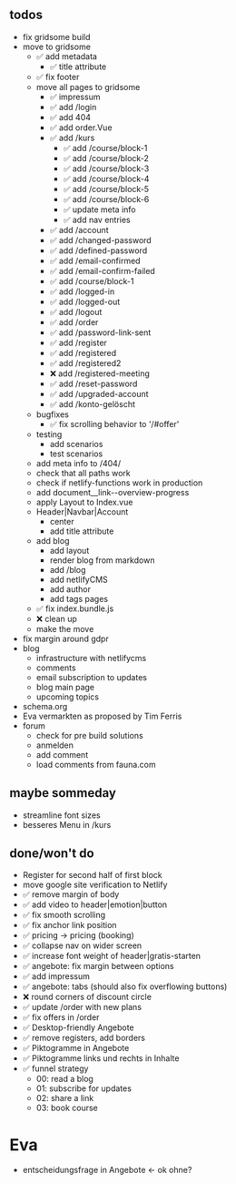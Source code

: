 ## todos

- fix gridsome build
- move to gridsome
  - ✅ add metadata
    - ✅ title attribute
  - ✅ fix footer
  - move all pages to gridsome
    - ✅ impressum
    - ✅ add /login
    - ✅ add 404
    - ✅ add order.Vue
    - ✅ add /kurs
      - ✅ add /course/block-1
      - ✅ add /course/block-2
      - ✅ add /course/block-3
      - ✅ add /course/block-4
      - ✅ add /course/block-5
      - ✅ add /course/block-6
      - ✅ update meta info
      - ✅ add nav entries
    - ✅ add /account
    - ✅ add /changed-password
    - ✅ add /defined-password
    - ✅ add /email-confirmed
    - ✅ add /email-confirm-failed
    - ✅ add /course/block-1
    - ✅ add /logged-in
    - ✅ add /logged-out
    - ✅ add /logout
    - ✅ add /order
    - ✅ add /password-link-sent
    - ✅ add /register
    - ✅ add /registered
    - ✅ add /registered2
    - ❌ add /registered-meeting
    - ✅ add /reset-password
    - ✅ add /upgraded-account
    - ✅ add /konto-gelöscht
  - bugfixes
    - ✅ fix scrolling behavior to '/#offer'
  - testing
    - add scenarios
    - test scenarios
  - add meta info to /404/
  - check that all paths work
  - check if netlify-functions work in production
  - add document\_\_link--overview-progress
  - apply Layout to Index.vue
  - Header|Navbar|Account
    - center
    - add title attribute
  - add blog
    - add layout
    - render blog from markdown
    - add /blog
    - add netlifyCMS
    - add author
    - add tags pages
  - ✅ fix index.bundle.js
  - ❌ clean up
  - make the move
- fix margin around gdpr
- blog
  - infrastructure with netlifycms
  - comments
  - email subscription to updates
  - blog main page
  - upcoming topics
- schema.org
- Eva vermarkten as proposed by Tim Ferris
- forum
  - check for pre build solutions
  - anmelden
  - add comment
  - load comments from fauna.com

## maybe sommeday

- streamline font sizes
- besseres Menu in /kurs

## done/won't do

- Register for second half of first block
- move google site verification to Netlify
- ✅ remove margin of body
- ✅ add video to header|emotion|button
- ✅ fix smooth scrolling
- ✅ fix anchor link position
- ✅ pricing -> pricing (booking)
- ✅ collapse nav on wider screen
- ✅ increase font weight of header|gratis-starten
- ✅ angebote: fix margin between options
- ✅ add impressum
- ✅ angebote: tabs (should also fix overflowing buttons)
- ❌ round corners of discount circle
- ✅ update /order with new plans
- ✅ fix offers in /order
- ✅ Desktop-friendly Angebote
- ✅ remove registers, add borders
- ✅ Piktogramme in Angebote
- ✅ Piktogramme links und rechts in Inhalte
- ✅ funnel strategy
  - 00: read a blog
  - 01: subscribe for updates
  - 02: share a link
  - 03: book course

# Eva

- entscheidungsfrage in Angebote <- ok ohne?
